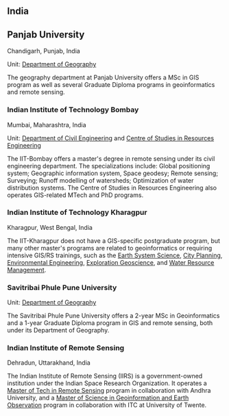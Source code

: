 ## India

## Panjab University

Chandigarh, Punjab, India

Unit: [Department of Geography](https://geography.puchd.ac.in/)

The geography department at Panjab University offers a MSc in GIS program as well as several Graduate Diploma programs in geoinformatics and remote sensing.

### Indian Institute of Technology Bombay

Mumbai, Maharashtra, India

Unit: [Department of Civil Engineering](https://www.civil.iitb.ac.in/) and [Centre of Studies in Resources Engineering](http://www.csre.iitb.ac.in/)

The IIT-Bombay offers a master's degree in remote sensing under its civil engineering department. The specializations include: Global positioning system; Geographic information system, Space geodesy; Remote sensing; Surveying; Runoff modelling of watersheds; Optimization of water distribution systems. The Centre of Studies in Resources Engineering also operates GIS-related MTech and PhD programs.

### Indian Institute of Technology Kharagpur

Kharagpur, West Bengal, India

The IIT-Kharagpur does not have a GIS-specific postgraduate program, but many other master's programs are related to geoinformatics or requiring intensive GIS/RS trainings, such as the [Earth System Science](https://erp.iitkgp.ac.in/ERPWebServices/curricula/CurriculaSubjectsList.jsp?stuType=PG&splCode=CL), [City Planning](https://erp.iitkgp.ac.in/ERPWebServices/curricula/CurriculaSubjectsList.jsp?stuType=PG&splCode=AR), [Environmental Engineering](https://erp.iitkgp.ac.in/ERPWebServices/curricula/CurriculaSubjectsList.jsp?stuType=PG&splCode=CE3), [Exploration Geoscience](https://erp.iitkgp.ac.in/ERPWebServices/curricula/CurriculaSubjectsList.jsp?stuType=PG&splCode=GG1), and [Water Resource Management](https://erp.iitkgp.ac.in/ERPWebServices/curricula/CurriculaSubjectsList.jsp?stuType=PG&splCode=WM).


### Savitribai Phule Pune University

Unit: [Department of Geography](http://www.unipune.ac.in/dept/science/geography/default.htm)

The Savitribai Phule Pune University offers a 2-year MSc in Geoinformatics and a 1-year Graduate Diploma program in GIS and remote sensing, both under its Department of Geography.

### Indian Institute of Remote Sensing

Dehradun, Uttarakhand, India

The Indian Institute of Remote Sensing (IIRS) is a government-owned institution under the Indian Space Research Organization. It operates a [Master of Tech in Remote Sensing](https://www.iirs.gov.in/master-of-technology) program in collaboration with Andhra University, and a [Master of Science in Geoinformation and Earth Observation](https://www.iirs.gov.in/master-of-science) program in collaboration with ITC at University of Twente.

